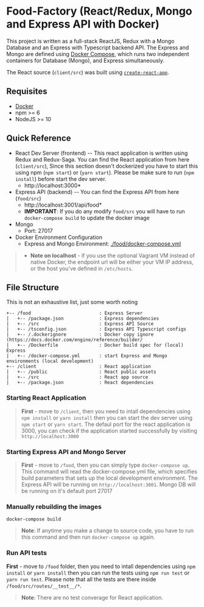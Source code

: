 # Food-Factory (React/Redux, Mongo and Express API with Docker)

This project is written as a full-stack ReactJS, Redux with a Mongo Database and an Express with Typescript backend API. The Express and Mongo are defined using [Docker Compose](https://docs.docker.com/compose/), which runs two independent containers for Database (Mongo), and Express simultaneously.

The React source (`client/src`) was built using [`create-react-app`](https://reactjs.org/docs/create-a-new-react-app.html).

## Requisites
* [Docker](https://docs.docker.com/)
* npm >= 6
* NodeJS >= 10

## Quick Reference
* React Dev Server (frontend) -- This react application is written using Redux and Redux-Saga. You can find the React application from here (`client/src`), Since this section doesn't dockerized you have to start this using npm (`npm start`) or (`yarn start`). Please be make sure to run (`npm install`) before start the dev server.
    * http://localhost:3000*
* Express API (backend) -- You can find the Express API from here (`food/src`)
    * http://localhost:3001/api/food*
    * **IMPORTANT**: If you do any modify `food/src` you will have to run `docker-compose build` to update the docker image
* Mongo
  * Port: 27017
* Docker Environment Configuration
  * Express and Mongo Environment: [./food/docker-compose.yml](docker-compose.yml)

> * **Note on localhost** - if you use the optional Vagrant VM instead of native Docker, the endpoint url will be either your VM IP address, or the host you've defined in `/etc/hosts`.

## File Structure
This is not an exhaustive list, just some worth noting
```
+-- /food                         : Express Server
|   +-- /package.json             : Express dependencies
|   +-- /src                      : Express API Source
|   +-- /tsconfig.json            : Express API Typescript configs
|   +-- /.dockerignore            : Docker copy ignore (https://docs.docker.com/engine/reference/builder/
|   +-- /Dockerfile               : Docker build spec for (local) Express
|   +-- /docker-compose.yml       : start Express and Mongo environments (local development)
+-- /client                       : React application
|   +-- /public                   : React public assets
|   +-- /src                      : React app source
|   +-- /package.json             : React dependencies
```
### Starting React Application

> **First** - move to `/client`, then you need to intall dependencies using `npm install` or `yarn install` then you can start the dev server using `npm start` or `yarn start`. The defaul port for the react application is 3000, you can check if the application started successfully by visiting `http://localhost:3000`

### Starting Express API and Mongo Server

> **First** - move to `/food`, then you can simply type `docker-compose up`. This command will read the docker-compose.yml file, which specifies build parameters that sets up the local development environment. The Express API will be running on `http://localhost:3001`. Mongo DB will be running on it's default port 27017

### Manually rebuilding the images
`docker-compose build`
> **Note**: If anytime you make a change to source code, you have to run this command and then run `docker-compose up` again.

### Run API tests

**First** - move to `/food` folder, then you need to intall dependencies using `npm install` or `yarn install` then you can run the tests using `npm run test` or `yarn run test`. Please note that all the tests are there inside `/food/src/routes/__test__/*`. 

> **Note**: There are no test converage for React application.
